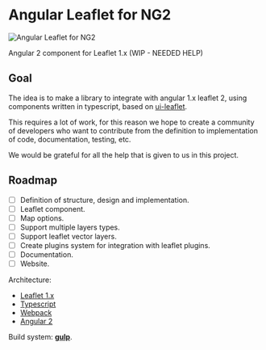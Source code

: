 # Angular Leaflet for NG2

![Angular Leaflet for NG2](https://cdn.rawgit.com/angular-ui/ui-leaflet-ng2/master/logo.svg)

Angular 2 component for Leaflet 1.x (WIP - NEEDED HELP)

## Goal

The idea is to make a library to integrate with angular 1.x leaflet 2, using components written in typescript, based on [ui-leaflet](https://github.com/angular-ui/ui-leaflet).

This requires a lot of work, for this reason we hope to create a community of developers who want to contribute from the definition to implementation of code, documentation, testing, etc.

We would be grateful for all the help that is given to us in this project.

## Roadmap

- [ ] Definition of structure, design and implementation.
- [ ] Leaflet component.
- [ ] Map options.
- [ ] Support multiple layers types.
- [ ] Support leaflet vector layers.
- [ ] Create plugins system for integration with leaflet plugins.
- [ ] Documentation.
- [ ] Website.

Architecture:

* [Leaflet 1.x](http://leafletjs.com/)
* [Typescript](https://www.typescriptlang.org/docs/)
* [Webpack](http://webpack.github.io/docs/)
* [Angular 2](https://angular.io/)

Build system: **[gulp](http://gulpjs.com/)**.
